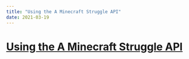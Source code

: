 ```yaml
---
title: "Using the A Minecraft Struggle API"
date: 2021-03-19
---
```


# [Using the A Minecraft Struggle API](https://a-minecraft-struggle.fandom.com/wiki/User_blog:SpeedoThreeSixty/Using_the_A_Minecraft_Struggle_API)
